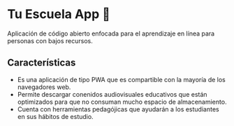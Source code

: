 # Tu Escuela App 📖

Aplicación de código abierto enfocada para el aprendizaje en línea para personas con bajos recursos.

## Características

- Es una aplicación de tipo PWA que es compartible con la mayoría de los navegadores web.
- Permite descargar conenidos audiovisuales educativos que están optimizados para que no consuman mucho espacio de almacenamiento. 
- Cuenta con herramientas pedagójicas que ayudarán a los estudiantes en sus hábitos de estudio.
